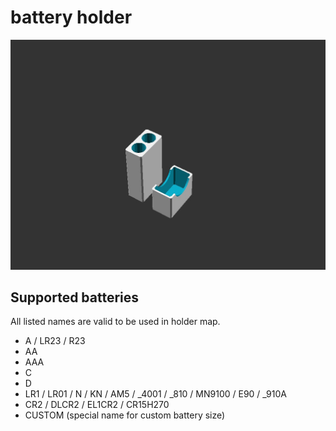 
# battery holder

![animation](images/animation.jpeg?raw=true "")



## Supported batteries
All listed names are valid to be used in holder map.
- A / LR23 / R23
- AA
- AAA
- C
- D
- LR1 / LR01 / N / KN / AM5 / _4001 / _810 / MN9100 / E90 / _910A
- CR2 / DLCR2 / EL1CR2 / CR15H270
- CUSTOM (special name for custom battery size)
